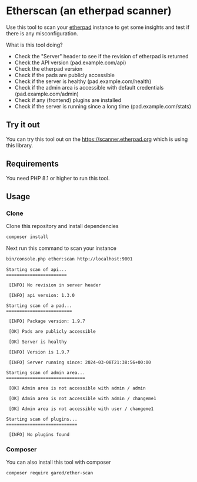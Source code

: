# Etherscan (an etherpad scanner)

Use this tool to scan your [etherpad](https://etherpad.org) instance to get some insights and test if there is any misconfiguration.

What is this tool doing?
* Check the "Server" header to see if the revision of etherpad is returned
* Check the API version (pad.example.com/api)
* Check the etherpad version
* Check if the pads are publicly accessible
* Check if the server is healthy (pad.example.com/health)
* Check if the admin area is accessible with default credentials (pad.example.com/admin)
* Check if any (frontend) plugins are installed
* Check if the server is running since a long time (pad.example.com/stats)

## Try it out

You can try this tool out on the https://scanner.etherpad.org which is using this library.

## Requirements

You need PHP 8.1 or higher to run this tool.

## Usage

### Clone

Clone this repository and install dependencies
```bash
composer install
```

Next run this command to scan your instance
```bash
bin/console.php ether:scan http://localhost:9001
```

```console
Starting scan of api...
=======================

 [INFO] No revision in server header                                                                                    

 [INFO] api version: 1.3.0                                                                                              

Starting scan of a pad...
=========================

 [INFO] Package version: 1.9.7                                                                                          

 [OK] Pads are publicly accessible                                                                                      

 [OK] Server is healthy                                                                                                 

 [INFO] Version is 1.9.7                                                                                                

 [INFO] Server running since: 2024-03-08T21:38:56+00:00                                                                 

Starting scan of admin area...
==============================

 [OK] Admin area is not accessible with admin / admin                                                                   

 [OK] Admin area is not accessible with admin / changeme1                                                               

 [OK] Admin area is not accessible with user / changeme1                                                                

Starting scan of plugins...
===========================

 [INFO] No plugins found                                                                                                
```

### Composer

You can also install this tool with composer
```bash
composer require gared/ether-scan
```